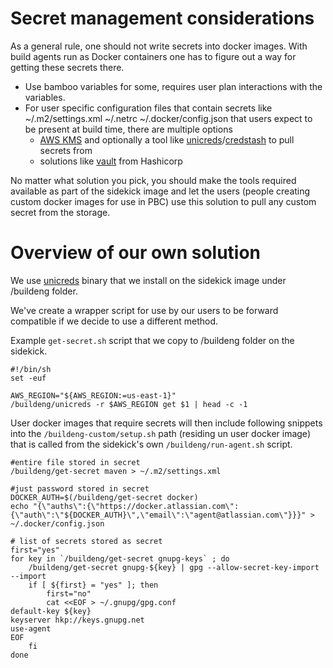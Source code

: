 Secret management considerations
================================

As a general rule, one should not write secrets into docker images. With build agents
run as Docker containers one has to figure out a way for getting these secrets there.

* Use bamboo variables for some, requires user plan interactions with the variables.
* For user specific configuration files that contain secrets like ~/.m2/settings.xml ~/.netrc ~/.docker/config.json
that users expect to be present at build time, there are multiple options
    - [AWS KMS](https://aws.amazon.com/kms/)  and optionally a tool like [unicreds](https://github.com/Versent/unicreds)/[credstash](https://github.com/fugue/credstash) to pull secrets from
    - solutions like [vault](https://www.hashicorp.com/products/vault/) from Hashicorp

No matter what solution you pick, you should make the tools required available as part of the sidekick image and let
the users (people creating custom docker images for use in PBC) use this solution to pull any custom secret from the storage.

Overview of our own solution
============================

We use [unicreds](https://github.com/Versent/unicreds) binary that we install on the sidekick image under /buildeng folder.

We've create a wrapper script for use by our users to be forward compatible if we decide to use a different method.

Example `get-secret.sh` script that we copy to /buildeng folder on the sidekick.

```
#!/bin/sh
set -euf

AWS_REGION="${AWS_REGION:=us-east-1}"
/buildeng/unicreds -r $AWS_REGION get $1 | head -c -1
```

User docker images that require secrets will then include following snippets into the `/buildeng-custom/setup.sh` path (residing un user docker image)
that is called from the sidekick's own `/buildeng/run-agent.sh` script.

```
#entire file stored in secret
/buildeng/get-secret maven > ~/.m2/settings.xml

#just password stored in secret
DOCKER_AUTH=$(/buildeng/get-secret docker)
echo "{\"auths\":{\"https://docker.atlassian.com\":{\"auth\":\"${DOCKER_AUTH}\",\"email\":\"agent@atlassian.com\"}}}" > ~/.docker/config.json

# list of secrets stored as secret
first="yes"
for key in `/buildeng/get-secret gnupg-keys` ; do
    /buildeng/get-secret gnupg-${key} | gpg --allow-secret-key-import --import
    if [ ${first} = "yes" ]; then
        first="no"
        cat <<EOF > ~/.gnupg/gpg.conf
default-key ${key}
keyserver hkp://keys.gnupg.net
use-agent
EOF
    fi
done

```